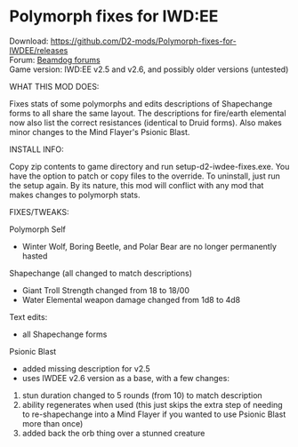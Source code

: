 # Polymorph fixes for IWD:EE
Download: https://github.com/D2-mods/Polymorph-fixes-for-IWDEE/releases  
Forum: [Beamdog forums](https://forums.beamdog.com/discussion/82676/polymorph-fixes-for-iwd-ee-weidu-practice)  
Game version: IWD:EE v2.5 and v2.6, and possibly older versions (untested)


WHAT THIS MOD DOES:

Fixes stats of some polymorphs and edits descriptions of Shapechange forms to all share the same layout. The descriptions for fire/earth elemental now also list the correct resistances (identical to Druid forms). Also makes minor changes to the Mind Flayer's Psionic Blast.


INSTALL INFO:

Copy zip contents to game directory and run setup-d2-iwdee-fixes.exe. You have the option to patch or copy files to the override. To uninstall, just run the setup again. By its nature, this mod will conflict with any mod that makes changes to polymorph stats.


FIXES/TWEAKS:

Polymorph Self
- Winter Wolf, Boring Beetle, and Polar Bear are no longer permanently hasted

Shapechange (all changed to match descriptions)
- Giant Troll Strength changed from 18 to 18/00
- Water Elemental weapon damage changed from 1d8 to 4d8

Text edits:
- all Shapechange forms

Psionic Blast
- added missing description for v2.5
- uses IWDEE v2.6 version as a base, with a few changes:
1. stun duration changed to 5 rounds (from 10) to match description
2. ability regenerates when used (this just skips the extra step of needing to re-shapechange into a Mind Flayer if you wanted to use Psionic Blast more than once)
3. added back the orb thing over a stunned creature
